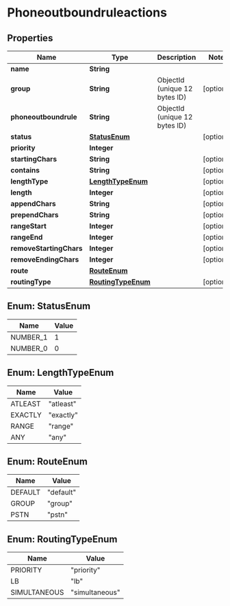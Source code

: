 

# Phoneoutboundruleactions


## Properties

| Name | Type | Description | Notes |
|------------ | ------------- | ------------- | -------------|
|**name** | **String** |  |  |
|**group** | **String** | ObjectId (unique 12 bytes ID) |  [optional] |
|**phoneoutboundrule** | **String** | ObjectId (unique 12 bytes ID) |  |
|**status** | [**StatusEnum**](#StatusEnum) |  |  [optional] |
|**priority** | **Integer** |  |  |
|**startingChars** | **String** |  |  [optional] |
|**contains** | **String** |  |  [optional] |
|**lengthType** | [**LengthTypeEnum**](#LengthTypeEnum) |  |  [optional] |
|**length** | **Integer** |  |  [optional] |
|**appendChars** | **String** |  |  [optional] |
|**prependChars** | **String** |  |  [optional] |
|**rangeStart** | **Integer** |  |  [optional] |
|**rangeEnd** | **Integer** |  |  [optional] |
|**removeStartingChars** | **Integer** |  |  [optional] |
|**removeEndingChars** | **Integer** |  |  [optional] |
|**route** | [**RouteEnum**](#RouteEnum) |  |  |
|**routingType** | [**RoutingTypeEnum**](#RoutingTypeEnum) |  |  [optional] |



## Enum: StatusEnum

| Name | Value |
|---- | -----|
| NUMBER_1 | 1 |
| NUMBER_0 | 0 |



## Enum: LengthTypeEnum

| Name | Value |
|---- | -----|
| ATLEAST | &quot;atleast&quot; |
| EXACTLY | &quot;exactly&quot; |
| RANGE | &quot;range&quot; |
| ANY | &quot;any&quot; |



## Enum: RouteEnum

| Name | Value |
|---- | -----|
| DEFAULT | &quot;default&quot; |
| GROUP | &quot;group&quot; |
| PSTN | &quot;pstn&quot; |



## Enum: RoutingTypeEnum

| Name | Value |
|---- | -----|
| PRIORITY | &quot;priority&quot; |
| LB | &quot;lb&quot; |
| SIMULTANEOUS | &quot;simultaneous&quot; |



